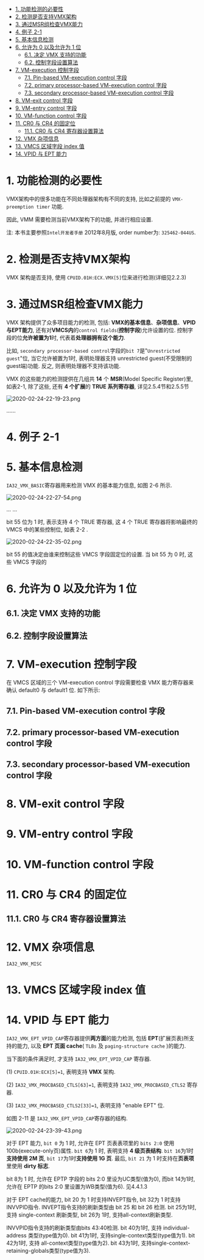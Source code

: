 
<!-- @import "[TOC]" {cmd="toc" depthFrom=1 depthTo=6 orderedList=false} -->

<!-- code_chunk_output -->

- [1. 功能检测的必要性](#1-功能检测的必要性)
- [2. 检测是否支持VMX架构](#2-检测是否支持vmx架构)
- [3. 通过MSR组检查VMX能力](#3-通过msr组检查vmx能力)
- [4. 例子 2-1](#4-例子-2-1)
- [5. 基本信息检测](#5-基本信息检测)
- [6. 允许为 0 以及允许为 1 位](#6-允许为-0-以及允许为-1-位)
  - [6.1. 决定 VMX 支持的功能](#61-决定-vmx-支持的功能)
  - [6.2. 控制字段设置算法](#62-控制字段设置算法)
- [7. VM-execution 控制字段](#7-vm-execution-控制字段)
  - [7.1. Pin-based VM-execution control 字段](#71-pin-based-vm-execution-control-字段)
  - [7.2. primary processor-based VM-execution control 字段](#72-primary-processor-based-vm-execution-control-字段)
  - [7.3. secondary processor-based VM-execution control 字段](#73-secondary-processor-based-vm-execution-control-字段)
- [8. VM-exit control 字段](#8-vm-exit-control-字段)
- [9. VM-entry control 字段](#9-vm-entry-control-字段)
- [10. VM-function control 字段](#10-vm-function-control-字段)
- [11. CR0 与 CR4 的固定位](#11-cr0-与-cr4-的固定位)
  - [11.1. CR0 与 CR4 寄存器设置算法](#111-cr0-与-cr4-寄存器设置算法)
- [12. VMX 杂项信息](#12-vmx-杂项信息)
- [13. VMCS 区域字段 index 值](#13-vmcs-区域字段-index-值)
- [14. VPID 与 EPT 能力](#14-vpid-与-ept-能力)

<!-- /code_chunk_output -->

# 1. 功能检测的必要性

VMX架构中的很多功能在不同处理器架构有不同的支持, 比如之前提的 `VMX-preemption timer` 功能. 

因此, VMM 需要检测当前VMX架构下的功能, 并进行相应设置.

注: 本书主要参照`Intel开发者手册` 2012年8月版, order number为: `325462-044US`.

# 2. 检测是否支持VMX架构

VMX 架构是否支持, 使用 `CPUID.01H:ECX.VMX[5]`位来进行检测(详细见2.2.3)

# 3. 通过MSR组检查VMX能力

VMX 架构提供了众多项目能力的检测, 包括: **VMX的基本信息**、**杂项信息**、**VPID与EPT能力**, 还有对**VMCS内**的`control fields`(**控制字段**)允许设置的位. 控制字段的位**允许被置为1**时, 代表着**处理器拥有这个能力**.

比如, `secondary processor-based control`字段的`bit 7`是"`Unrestricted guest`"位, 当它允许被置为1时, 表明处理器支持 unrestricted guest(不受限制的guest端)功能. 反之, 则表明处理器不支持该功能.

VMX 的这些能力的检测提供在几组共 **14** 个 **MSR**(Model Specific Register)里, 如表2-1, 除了这些, 还有 **4 个扩展**的 **TRUE 系列寄存器**, 详见2.5.4节和2.5.5节

![2020-02-24-22-19-23.png](./images/2020-02-24-22-19-23.png)

......

# 4. 例子 2-1

# 5. 基本信息检测

`IA32_VMX_BASIC`寄存器用来检测 VMX 的基本能力信息, 如图 2-6 所示.

![2020-02-24-22-27-54.png](./images/2020-02-24-22-27-54.png)

... ...

bit 55 位为 1 时, 表示支持 4 个 TRUE 寄存器, 这 4 个 TRUE 寄存器将影响最终的 VMCS 中的某些控制位, 如表 2-2 .

![2020-02-24-22-35-02.png](./images/2020-02-24-22-35-02.png)

bit 55 的值决定由谁来控制这些 VMCS 字段固定位的设置. 当 bit 55 为 0 时, 这些 VMCS 字段的

# 6. 允许为 0 以及允许为 1 位



## 6.1. 决定 VMX 支持的功能



## 6.2. 控制字段设置算法



# 7. VM-execution 控制字段

在 VMCS 区域的三个 VM-execution control 字段需要检查 VMX 能力寄存器来确认 default0 与 default1 位. 如下所示:



## 7.1. Pin-based VM-execution control 字段



## 7.2. primary processor-based VM-execution control 字段



## 7.3. secondary processor-based VM-execution control 字段



# 8. VM-exit control 字段



# 9. VM-entry control 字段



# 10. VM-function control 字段



# 11. CR0 与 CR4 的固定位



## 11.1. CR0 与 CR4 寄存器设置算法



# 12. VMX 杂项信息

`IA32_VMX_MISC`

# 13. VMCS 区域字段 index 值



# 14. VPID 与 EPT 能力

`IA32_VMX_EPT_VPID_CAP`寄存器提供**两方面**的能力检测, 包括 **EPT**(扩展页表)所支持的能力, 以及 **EPT 页面 cache**( `TLBs` 及 `paging-structure cache` )的能力.

当下面的条件满足时, 才支持 `IA32_VMX_EPT_VPID_CAP` 寄存器.

(1) `CPUID.01H:ECX[5]=1`, 表明支持 **VMX** 架构.

(2) `IA32_VMX_PROCBASED_CTLS[63]=1`, 表明支持 `IA32_VMX_PROCBASED_CTLS2` 寄存器.

(3) `IA32_VMX_PROCBASED_CTLS2[33]=1`, 表明支持 "enable EPT" 位.

如图 2-11 是 `IA32_VMX_EPT_VPID_CAP`寄存器的结构.

![2020-02-24-23-39-43.png](./images/2020-02-24-23-39-43.png)

对于 EPT 能力, `bit 0` 为 1 时, 允许在 EPT 页表表项里的 `bits 2:0` 使用 100b(execute-only页)属性. `bit 6`为 1 时, 表明支持 **4 级页表结构**. `bit 16`为1时**支持使用 2M 页**, `bit 17`为1时**支持使用 1G 页**. 最后, `bit 21` 为 1 时支持在**页表项**里使用 **dirty 标志**.

bit 8为 1 时, 允许在 EPTP 字段的 bits 2:0 里设为UC类型(值为0), 而bit 14为1时, 允许在 EPTP 的bits 2:0 里设置为WB类型(值为6). 见4.4.1.3

对于 EPT cache的能力, bit 20 为 1 时支持INVEPT指令, bit 32为 1 时支持INVVPID指令. INVEPT指令支持的刷新类型由 bit 25 和 bit 26 检测. bit 25为1时, 支持 single-context 刷新类型, bit 26为 1时, 支持all-context刷新类型.

INVVPID指令支持的刷新类型由bits 43:40检测. bit 40为1时, 支持 individual-address 类型(type值为0). bit 41为1时, 支持single-context类型(type值为1). bit 42为1时, 支持 all-context类型(type值为2). bit 43为1时, 支持single-context-retaining-globals类型(type值为3).